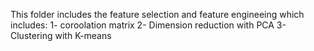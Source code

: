 This folder includes the feature selection and feature engineeing which includes:
  1- coroolation matrix
  2- Dimension reduction with PCA
  3- Clustering with K-means
